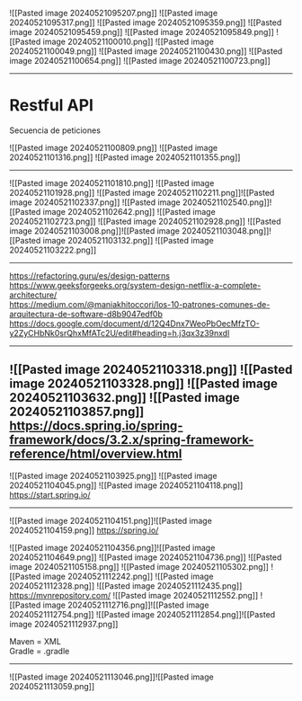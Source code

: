 ![[Pasted image 20240521095207.png]]
![[Pasted image 20240521095317.png]]
![[Pasted image 20240521095359.png]]
![[Pasted image 20240521095459.png]]
![[Pasted image 20240521095849.png]]
![[Pasted image 20240521100010.png]]
![[Pasted image 20240521100049.png]]
![[Pasted image 20240521100430.png]]
![[Pasted image 20240521100654.png]]
![[Pasted image 20240521100723.png]]

---
# Restful API
Secuencia de peticiones

![[Pasted image 20240521100809.png]]
![[Pasted image 20240521101316.png]]
![[Pasted image 20240521101355.png]]

---
![[Pasted image 20240521101810.png]]
![[Pasted image 20240521101928.png]]
![[Pasted image 20240521102211.png]]![[Pasted image 20240521102337.png]]
![[Pasted image 20240521102540.png]]![[Pasted image 20240521102642.png]]
![[Pasted image 20240521102723.png]]
![[Pasted image 20240521102928.png]]
![[Pasted image 20240521103008.png]]![[Pasted image 20240521103048.png]]![[Pasted image 20240521103132.png]]
![[Pasted image 20240521103222.png]]


---
https://refactoring.guru/es/design-patterns  
https://www.geeksforgeeks.org/system-design-netflix-a-complete-architecture/  
https://medium.com/@maniakhitoccori/los-10-patrones-comunes-de-arquitectura-de-software-d8b9047edf0b  
https://docs.google.com/document/d/12Q4Dnx7WeoPbOecMfzTO-y2ZyCHbNk0srQhxMfATc2U/edit#heading=h.j3qx3z39nxdl

---
![[Pasted image 20240521103318.png]]
![[Pasted image 20240521103328.png]]
![[Pasted image 20240521103632.png]]
![[Pasted image 20240521103857.png]]
https://docs.spring.io/spring-framework/docs/3.2.x/spring-framework-reference/html/overview.html
---
![[Pasted image 20240521103925.png]]
![[Pasted image 20240521104045.png]]
![[Pasted image 20240521104118.png]]
https://start.spring.io/

---

![[Pasted image 20240521104151.png]]![[Pasted image 20240521104159.png]]
https://spring.io/

![[Pasted image 20240521104356.png]]![[Pasted image 20240521104649.png]]
![[Pasted image 20240521104736.png]]
![[Pasted image 20240521105158.png]]
![[Pasted image 20240521105302.png]]
![[Pasted image 20240521112242.png]]
![[Pasted image 20240521112328.png]]
![[Pasted image 20240521112435.png]]
https://mvnrepository.com/
![[Pasted image 20240521112552.png]]
![[Pasted image 20240521112716.png]]![[Pasted image 20240521112754.png]]
![[Pasted image 20240521112854.png]]![[Pasted image 20240521112937.png]]

Maven = XML  
Gradle = .gradle

---
![[Pasted image 20240521113046.png]]![[Pasted image 20240521113059.png]]
